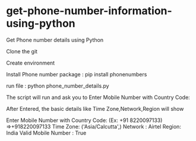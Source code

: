 # get-phone-number-information-using-python
Get Phone number details using Python

Clone the git

Create environment

Install Phone number package : pip install phonenumbers

run file : python phone_number_details.py

The script will run and ask you to  Enter Mobile Number with Country Code:

After Entered, the basic details like Time Zone,Network,Region will show

Enter Mobile Number with Country Code: (Ex: +91 8220097133) =>+918220097133
Time Zone:  ('Asia/Calcutta',)
Network : Airtel
Region:  India
Valid Mobile Number : True

